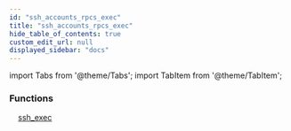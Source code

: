 ```yaml
---
id: "ssh_accounts_rpcs_exec"
title: "ssh_accounts_rpcs_exec"
hide_table_of_contents: true
custom_edit_url: null
displayed_sidebar: "docs"
---
```


import Tabs from '@theme/Tabs';
import TabItem from '@theme/TabItem';

<Tabs queryString="view">
  <TabItem value="components" label="Components" default>

### Functions
    [ssh_exec](../../ssh/tables/ssh_accounts_rpcs_exec.SshExec)

</TabItem>
  <TabItem value="code-examples" label="Code examples">

</TabItem>
</Tabs>

